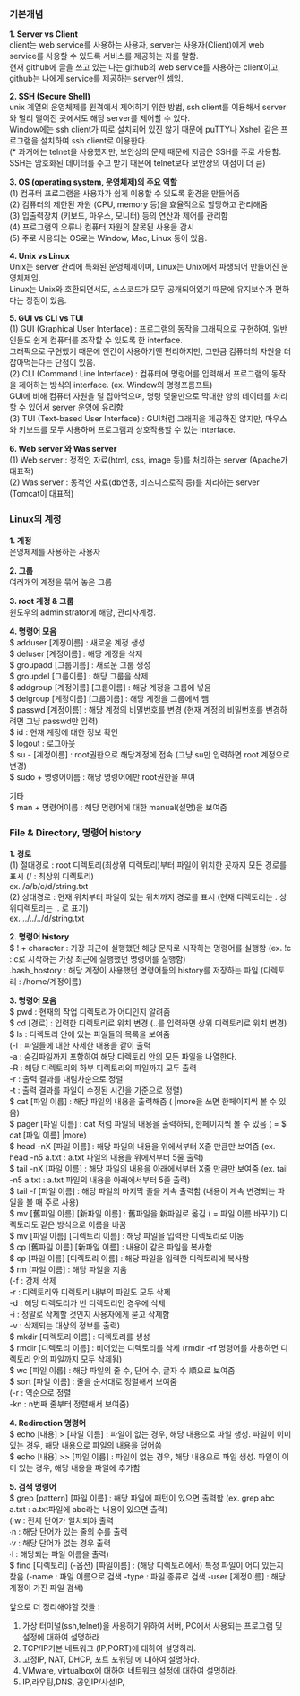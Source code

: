### 기본개념
<b>1. Server vs Client</b></br>
client는 web service를 사용하는 사용자, server는 사용자(Client)에게 web service를 사용할 수 있도록 서비스를 제공하는 자를 말함. </br>
현재 github에 글을 쓰고 있는 나는 github의 web service를 사용하는 client이고, github는 나에게 service를 제공하는 server인 셈임.</br>

<b>2. SSH (Secure Shell)</b> </br>
unix 계열의 운영체제를 원격에서 제어하기 위한 방법, ssh client를 이용해서 server와 멀리 떨어진 곳에서도 해당 server를 제어할 수 있다.</br>
Window에는 ssh client가 따로 설치되어 있진 않기 때문에 puTTY나 Xshell 같은 프로그램을 설치하여 ssh client로 이용한다.</br>
(* 과거에는 telnet을 사용했지만, 보안상의 문제 때문에 지금은 SSH를 주로 사용함. SSH는 암호화된 데이터를 주고 받기 때문에 telnet보다 보안상의 이점이 더 큼)</br>

<b>3. OS (operating system, 운영체제)의 주요 역할</b></br>
(1) 컴퓨터 프로그램을 사용자가 쉽게 이용할 수 있도록 환경을 만들어줌</br>
(2) 컴퓨터의 제한된 자원 (CPU, memory 등)을 효율적으로 할당하고 관리해줌</br>
(3) 입출력장치 (키보드, 마우스, 모니터) 등의 연산과 제어를 관리함</br>
(4) 프로그램의 오류나 컴퓨터 자원의 잘못된 사용을 감시</br>
(5) 주로 사용되는 OS로는 Window, Mac, Linux 등이 있음.</br>

<b>4. Unix vs Linux</b> </br>
Unix는 server 관리에 특화된 운영체제이며, Linux는 Unix에서 파생되어 만들어진 운영체제임.</br>
Linux는 Unix와 호환되면서도, 소스코드가 모두 공개되어있기 때문에 유지보수가 편하다는 장점이 있음.</br>

<b>5. GUI vs CLI vs TUI</b> </br>
(1) GUI (Graphical User Interface) : 프로그램의 동작을 그래픽으로 구현하여, 일반인들도 쉽게 컴퓨터를 조작할 수 있도록 한 interface. </br>
그래픽으로 구현했기 때문에 인간이 사용하기엔 편리하지만, 그만큼 컴퓨터의 자원을 더 잡아먹는다는 단점이 있음.</br>
(2) CLI (Command Line Interface) : 컴퓨터에 명령어를 입력해서 프로그램의 동작을 제어하는 방식의 interface. (ex. Window의 명령프롬프트)</br>
GUI에 비해 컴퓨터 자원을 덜 잡아먹으며, 명령 몇줄만으로 막대한 양의 데이터를 처리할 수 있어서 server 운영에 유리함</br>
(3) TUI (Text-based User Interface) : GUI처럼 그래픽을 제공하진 않지만, 마우스와 키보드를 모두 사용하며 프로그램과 상호작용할 수 있는 interface.</br>

<b>6. Web server 와 Was server</b> </br>
(1) Web server : 정적인 자료(html, css, image 등)를 처리하는 server (Apache가 대표적)</br>
(2) Was server : 동적인 자료(db연동, 비즈니스로직 등)를 처리하는 server (Tomcat이 대표적) </br>


### Linux의 계정
<b>1. 계정</b></br>
운영체제를 사용하는 사용자</br>

<b>2. 그룹</b></br>
여러개의 계정을 묶어 놓은 그룹</br>

<b>3. root 계정 & 그룹</b></br>
윈도우의 administrator에 해당, 관리자계정.</br>

<b>4. 명령어 모음</b></br>
$ adduser [계정이름] : 새로운 계정 생성</br>
$ deluser [계정이름] : 해당 계정을 삭제</br>
$ groupadd [그룹이름] : 새로운 그룹 생성</br>
$ groupdel [그룹이름] : 해당 그룹을 삭제</br>
$ addgroup [계정이름] [그룹이름] : 해당 계정을 그룹에 넣음</br>
$ delgroup [계정이름] [그룹이름] : 해당 계정을 그룹에서 뺌</br>
$ passwd [계정이름] : 해당 계정의 비밀번호를 변경 (현재 계정의 비밀번호를 변경하려면 그냥 passwd만 입력)</br>
$ id : 현재 계정에 대한 정보 확인</br>
$ logout : 로그아웃</br>
$ su - [계정이름] : root권한으로 해당계정에 접속 (그냥 su만 입력하면 root 계정으로 변경)</br>
$ sudo + 명령어이름 : 해당 명령어에만 root권한을 부여</br>

기타</br>
$ man + 명령어이름 : 해당 명령어에 대한 manual(설명)을 보여줌</br>


### File & Directory, 명령어 history
<b>1. 경로</b></br>
(1) 절대경로 : root 디렉토리(최상위 디렉토리)부터 파일이 위치한 곳까지 모든 경로를 표시 (/ : 최상위 디렉토리)</br>
ex. /a/b/c/d/string.txt</br>
(2) 상대경로 : 현재 위치부터 파일이 있는 위치까지 경로를 표시 (현재 디렉토리는 . 상위디렉토리는 .. 로 표기)</br>
ex. ../../../d/string.txt</br>

<b>2. 명령어 history</b></br>
$ ! + character : 가장 최근에 실행했던 해당 문자로 시작하는 명령어를 실행함 (ex. !c : c로 시작하는 가장 최근에 실행했던 명령어를 실행함)</br>
.bash_hostory : 해당 계정이 사용했던 명령어들의 history를 저장하는 파일 (디렉토리 : /home/계정이름)</br>

<b>3. 명령어 모음</b></br>
$ pwd  : 현재의 작업 디렉토리가 어디인지 알려줌</br>
$ cd [경로] : 입력한 디렉토리로 위치 변경 (..를 입력하면 상위 디렉토리로 위치 변경)</br>
$ ls : 디렉토리 안에 있는 파일들의 목록을 보여줌</br>
(-l : 파일들에 대한 자세한 내용을 같이 출력</br>
-a : 숨김파일까지 포함하여 해당 디렉토리 안의 모든 파일을 나열한다.</br>
-R : 해당 디렉토리의 하부 디렉토리의 파일까지 모두 출력</br>
-r : 출력 결과를 내림차순으로 정렬</br>
-t : 출력 결과를 파일이 수정된 시간을 기준으로 정렬)</br>
$ cat [파일 이름] : 해당 파일의 내용을 출력해줌 ( |more을 쓰면 한페이지씩 볼 수 있음)</br>
$ pager [파일 이름] : cat 처럼 파일의 내용을 출력하되, 한페이지씩 볼 수 있음 ( = $ cat [파일 이름] |more)</br>
$ head -nX [파일 이름] : 해당 파일의 내용을 위에서부터 X줄 만큼만 보여줌 (ex. head -n5 a.txt : a.txt 파일의 내용을 위에서부터 5줄 출력)</br>
$ tail -nX [파일 이름] : 해당 파일의 내용을 아래에서부터 X줄 만큼만 보여줌 (ex. tail -n5 a.txt : a.txt 파일의 내용을 아래에서부터 5줄 출력)</br>
$ tail -f [파일 이름] : 해당 파일의 마지막 줄을 계속 출력함 (내용이 계속 변경되는 파일을 볼 때 주로 사용)</br>
$ mv [舊파일 이름] [新파일 이름] : 舊파일을 新파일로 옮김 ( = 파일 이름 바꾸기) 디렉토리도 같은 방식으로 이름을 바꿈</br>
$ mv [파일 이름] [디렉토리 이름] : 해당 파일을 입력한 디렉토리로 이동</br>
$ cp [舊파일 이름] [新파일 이름] : 내용이 같은 파일을 복사함</br>
$ cp [파일 이름] [디렉토리 이름] : 해당 파일을 입력한 디렉토리에 복사함</br>
$ rm [파일 이름] : 해당 파일을 지움</br>
(-f : 강제 삭제</br>
-r : 디렉토리와 디렉토리 내부의 파일도 모두 삭제</br>
-d : 해당 디렉토리가 빈 디렉토리인 경우에 삭제</br>
-i : 정말로 삭제할 것인지 사용자에게 묻고 삭제함</br>
-v : 삭제되는 대상의 정보를 출력)</br>
$ mkdir [디렉토리 이름] : 디렉토리를 생성</br>
$ rmdir [디렉토리 이름] : 비어있는 디렉토리를 삭제 (rmdlr -rf 명령어를 사용하면 디렉토리 안의 파일까지 모두 삭제됨)</br>
$ wc [파일 이름] : 해당 파일의 줄 수, 단어 수, 글자 수 順으로 보여줌</br>
$ sort [파일 이름] : 줄을 순서대로 정렬해서 보여줌</br>
(-r : 역순으로 정렬</br>
-kn : n번째 줄부터 정렬해서 보여줌)</br>

<b>4. Redirection 명령어</b></br>
$ echo [내용] > [파일 이름] : 파일이 없는 경우, 해당 내용으로 파일 생성. 파일이 이미 있는 경우, 해당 내용으로 파일의 내용을 덮어씀  
$ echo [내용] >> [파일 이름] : 파일이 없는 경우, 해당 내용으로 파일 생성. 파일이 이미 있는 경우, 해당 내용을 파일에 추가함

<b>5. 검색 명령어</b></br>
$ grep [pattern] [파일 이름] : 해당 파일에 패턴이 있으면 출력함 (ex. grep abc a.txt : a.txt파일에 abc라는 내용이 있으면 출력)</br>
(∙w : 전체 단어가 일치되야 출력</br>
∙n : 해당 단어가 있는 줄의 수를 출력</br>
∙v : 해당 단어가 없는 경우 출력</br>
∙l : 해당되는 파일 이름을 출력)</br>
$ find [디렉토리] (-옵션) [파일이름] : (해당 디렉토리에서) 특정 파일이 어디 있는지 찾음
(-name : 파일 이름으로 검색
-type : 파일 종류로 검색
-user [계정이름] : 해당 계정이 가진 파일 검색)


앞으로 더 정리해야할 것들 : </br>
 1) 가상 터미널(ssh,telnet)을 사용하기 위하여 서버, PC에서 사용되는 프로그램 및 설정에 대하여 설명하라
 2) TCP/IP기본 네트워크 (IP,PORT)에 대하여 설명하라.
 3) 고정IP, NAT, DHCP, 포트 포워딩 에 대하여 설명하라.
 4) VMware, virtualbox에 대하여 네트워크 설정에 대하여 설명하라.
 5) IP,라우팅,DNS, 공인IP/사설IP,
